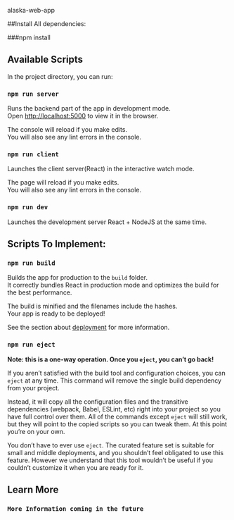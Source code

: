 alaska-web-app

##Install All dependencies:

###npm install

## Available Scripts

In the project directory, you can run:

### `npm run server`

Runs the backend part of the app in  development mode.<br />
Open [http://localhost:5000](http://localhost:5000) to view it in the browser.

The console will reload if you make edits.<br />
You will also see any lint errors in the console.

### `npm run client`

Launches the client server(React) in the interactive watch mode.<br />

The page will reload if you make edits.<br />
You will also see any lint errors in the console.

### `npm run dev`

Launches the development server React + NodeJS at the same time. 

##  Scripts To Implement: 

### `npm run build`

Builds the app for production to the `build` folder.<br />
It correctly bundles React in production mode and optimizes the build for the best performance.

The build is minified and the filenames include the hashes.<br />
Your app is ready to be deployed!

See the section about [deployment](https://facebook.github.io/create-react-app/docs/deployment) for more information.

### `npm run eject`

**Note: this is a one-way operation. Once you `eject`, you can’t go back!**

If you aren’t satisfied with the build tool and configuration choices, you can `eject` at any time. This command will remove the single build dependency from your project.

Instead, it will copy all the configuration files and the transitive dependencies (webpack, Babel, ESLint, etc) right into your project so you have full control over them. All of the commands except `eject` will still work, but they will point to the copied scripts so you can tweak them. At this point you’re on your own.

You don’t have to ever use `eject`. The curated feature set is suitable for small and middle deployments, and you shouldn’t feel obligated to use this feature. However we understand that this tool wouldn’t be useful if you couldn’t customize it when you are ready for it.

## Learn More

### `More Information coming in the future`
